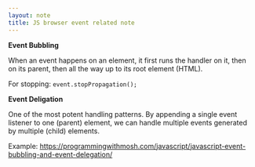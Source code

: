 ```yaml
---
layout: note
title: JS browser event related note
---
```


**Event Bubbling**

When an event happens on an element, it first runs the handler on it, then on its parent, then all the way up to its root element (HTML).

For stopping: `event.stopPropagation();`

**Event Deligation**

One of the most potent handling patterns. By appending a single event listener to one (parent) element, we can handle multiple events generated by multiple (child) elements.

Example: https://programmingwithmosh.com/javascript/javascript-event-bubbling-and-event-delegation/
